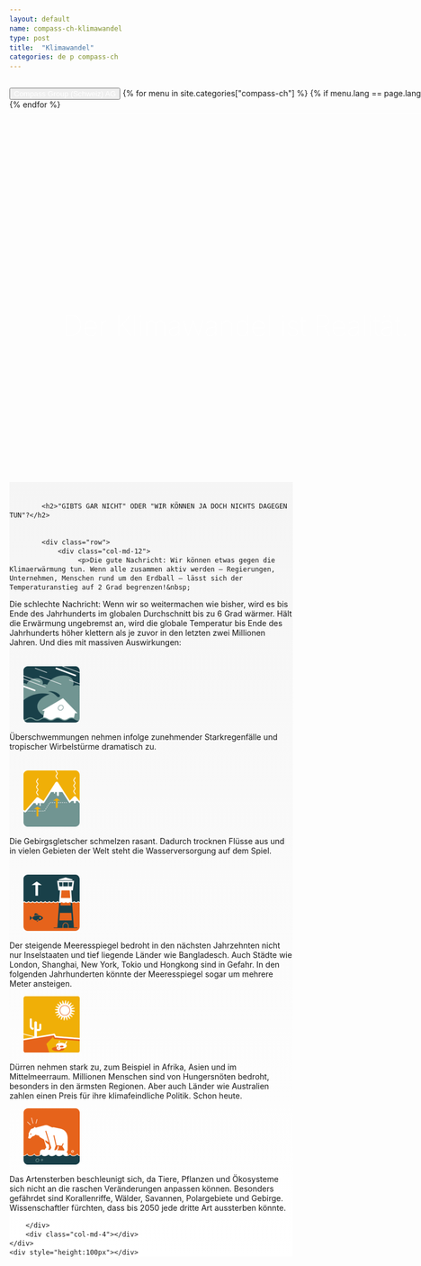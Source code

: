 ```yaml
---
layout: default
name: compass-ch-klimawandel
type: post
title:  "Klimawandel"
categories: de p compass-ch
---
```



<div>
	<div class="container-hero container-hero-1 clearfix" style="background-image: url('/images/unsplash_523183833041b_1.jpg');background-repeat: no-repeat;background-size: 1500px 1000px;background-color: rgba(0, 0, 0, 0.0);height: 700px;background-position: 50% 30%;">
		<div class="container-hero-content container-hero-content-1 clearfix">
			<div class="container-4 clearfix" style="margin-bottom:-40px;margin-top:30px;width: 960px;height: 46px;border-bottom: 1px solid rgb(255, 255, 255);">
				<button class="text text-5" style="text-align:left;color: #fff;" onClick="window.location='/fr';" >Compass Group (Schweiz) AG</button>
				{% for menu in site.categories["compass-ch"] %}
				{% if menu.lang == page.lang %}
				<button class="_button" style="float:right;margin-left:20px;margin-top:8px;font-size:0.95em;color: #fff;" onClick="window.location='{{menu.url}}';">{{menu.title}}</button>
				{% endif %}{% endfor %}
			</div>
			<div style="line-height: 1.38;clear: both;width: 636px;margin: 360px 0 0 16.83268%;border-radius: 3px;background-color: rgba(255, 255, 255, 0);font-size: 3.5em;text-align: center;float: left;color: #fff;font-weight:100">Der Klimawandel ist Realität.</div>
		</div>
	</div>
</div>

<div style="background: -webkit-linear-gradient(90deg, rgb(255, 255, 255) 0%, rgb(245, 245, 245) 100%) rgb(222, 222, 222);">
	


<div class="container">
	<div class="row" style="height:20px"></div>
	<div class="row">
		<div class="col-md-2"></div>
		<div class="col-md-6">
		  
			<h2>"GIBTS GAR NICHT" ODER "WIR KÖNNEN JA DOCH NICHTS DAGEGEN TUN"?</h2>
			
	       
			<div class="row">
				<div class="col-md-12">
					 <p>Die gute Nachricht: Wir können etwas gegen die Klimaerwärmung tun. Wenn alle zusammen aktiv werden – Regierungen, Unternehmen, Menschen rund um den Erdball – lässt sich der Temperaturanstieg auf 2 Grad begrenzen!&nbsp;
Die schlechte Nachricht: Wenn wir so weitermachen wie bisher, wird es bis Ende des Jahrhunderts im globalen Durchschnitt bis zu 6 Grad wärmer.
Hält die Erwärmung ungebremst an, wird die globale Temperatur bis Ende des Jahrhunderts höher klettern als je zuvor in den letzten zwei Millionen Jahren. Und dies mit massiven Auswirkungen:</p></div>
			</div>
			 <div class="row" style="height:20px"></div>
			<div class="row">
				<div class="col-md-3" style="padding-right:25px;padding-left:25px">
					 <img src="/images/Unknown-100x100.gif" data-rimage data-src="/images/Unknown-100x100.gif">
				</div>
				<div class="col-md-9"><p>Überschwemmungen nehmen infolge zunehmender Starkregenfälle und tropischer Wirbelstürme dramatisch zu.</p></div>
			</div>
				<div class="row" style="height:20px"></div>
			<div class="row">
				<div class="col-md-3" style="padding-right:25px;padding-left:25px"> <img src="/images/Unknown-2-100x100.gif" data-rimage data-src="/images/Unknown-2-100x100.gif"></div>
				<div class="col-md-9"><p>Die Gebirgsgletscher schmelzen rasant. Dadurch trocknen Flüsse aus und in vielen Gebieten der Welt steht die Wasserversorgung auf dem Spiel.</p></div>
			</div>
				<div class="row" style="height:20px"></div>
			<div class="row">
				<div class="col-md-3" style="padding-right:25px;padding-left:25px"> <img src="/images/Unknown-1-100x100.gif" data-rimage data-src="/images/Unknown-1-100x100.gif"></div>
				<div class="col-md-9"><p>Der steigende Meeresspiegel bedroht in den nächsten Jahrzehnten nicht nur Inselstaaten und tief liegende Länder wie Bangladesch. Auch Städte wie London, Shanghai, New York, Tokio und Hongkong sind in Gefahr. In den folgenden Jahrhunderten könnte der Meeresspiegel sogar um mehrere Meter ansteigen.</p></div>
			</div>
			<div class="row">
				<div class="col-md-3" style="padding-right:25px;padding-left:25px"><img src="/images/Unknown-3-100x100.gif" data-rimage data-src="/images/Unknown-3-100x100.gif"></div>
				<div class="col-md-9"><p>Dürren nehmen stark zu, zum Beispiel in Afrika, Asien und im Mittelmeerraum. Millionen Menschen sind von Hungersnöten bedroht, besonders in den ärmsten Regionen. Aber auch Länder wie Australien zahlen einen Preis für ihre klimafeindliche Politik. Schon heute.</p></div>
			</div>
			<div class="row">
				<div class="col-md-3" style="padding-right:25px;padding-left:25px"><img src="/images/Unknown-4-100x100.gif" data-rimage data-src="/images/Unknown-4-100x100.gif"></div>
				<div class="col-md-9"><p>Das Artensterben beschleunigt sich, da Tiere, Pflanzen und Ökosysteme sich nicht an die raschen Veränderungen anpassen können. Besonders gefährdet sind Korallenriffe, Wälder, Savannen, Polargebiete und Gebirge. Wissenschaftler fürchten, dass bis 2050 jede dritte Art aussterben könnte.</p></div>
			</div>
	        
		</div>
		<div class="col-md-4"></div>
	</div>
	<div style="height:100px"></div>
</div>
